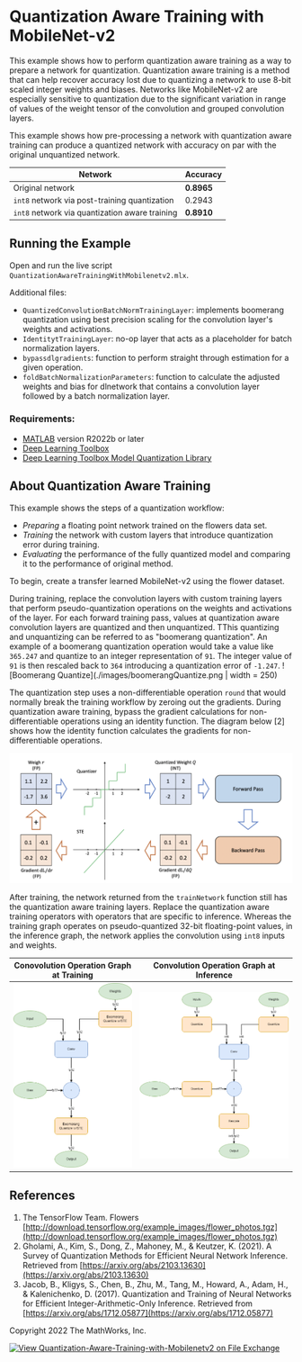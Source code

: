 # Quantization Aware Training with MobileNet-v2

This example shows how to perform quantization aware training as a way to prepare a network for quantization. Quantization aware training is a method that can help recover accuracy lost due to quantizing a network to use 8-bit scaled integer weights and biases. Networks like MobileNet-v2 are especially sensitive to quantization due to the significant variation in range of values of the weight tensor of the convolution and grouped convolution layers.

This example shows how pre-processing a network with quantization aware training can produce a quantized network with accuracy on par with the original unquantized network.

| Network      | Accuracy |
| ----------- | ----------- |
| Original network      | **0.8965**       |
| `int8` network via post-training quantization   | 0.2943        |
| `int8` network via quantization aware training   | **0.8910**        |

## **Running the Example**

Open and run the live script `QuantizationAwareTrainingWithMobilenetv2.mlx`.

Additional files:

- `QuantizedConvolutionBatchNormTrainingLayer`: implements boomerang quantization using best precision scaling for the convolution layer's weights and activations.
- `IdentitytTrainingLayer`: no-op layer that acts as a placeholder for batch normalization layers.
- `bypassdlgradients`: function to perform straight through estimation for a given operation.
- `foldBatchNormalizationParameters`: function to calculate the adjusted weights and bias for dlnetwork that contains a convolution layer followed by a batch normalization layer.

### Requirements:

- [MATLAB](https://www.mathworks.com/products/matlab.html) version R2022b or later
- [Deep Learning Toolbox](https://www.mathworks.com/products/deep-learning.html)
- [Deep Learning Toolbox Model Quantization Library](https://www.mathworks.com/matlabcentral/fileexchange/74614-deep-learning-toolbox-model-quantization-library)

## About Quantization Aware Training

This example shows the steps of a quantization workflow:

- _Preparing_ a floating point network trained on the flowers data set.
- _Training_ the network with custom layers that introduce quantization error during training.
- _Evaluating_ the performance of the fully quantized model and comparing it to the performance of original method.

To begin, create a transfer learned MobileNet-v2 using the flower dataset.

During training, replace the convolution layers with custom training layers that perform pseudo-quantization operations on the weights and activations of the layer. For each forward training pass, values at quantization aware convolution layers are quantized and then unquantized. TThis quantizing and unquantizing can be referred to as "boomerang quantization". An example of a boomerang quantization operation would take a value like `365.247` and quantize to an integer representation of `91`. The integer value of `91` is then rescaled back to `364` introducing a quantization error of `-1.247`.
![Boomerang Quantize](./images/boomerangQuantize.png | width = 250)

The quantization step uses a non-differentiable operation `round` that would normally break the training workflow by zeroing out the gradients. During quantization aware training, bypass the gradient calculations for non-differentiable operations using an identity function. The diagram below \[2\] shows how the identity function calculates the gradients for non-differentiable operations.

![Straight Through Estimation](./images/ste.png)

After training, the network returned from the `trainNetwork` function still has the quantization aware training layers. Replace the quantization aware training operators with operators that are specific to inference. Whereas the training graph operates on pseudo-quantized 32-bit floating-point values, in the inference graph, the network applies the convolution using `int8` inputs and weights.

| Conovolution Operation Graph at Training   | Convolution Operation Graph at Inference |
| ----------- | ----------- |
| ![Quantized operators during training](./images/quantized_training.png)   | ![Quantized operators during inference](./images/quantized_inference.png)|

## **References**

1. The TensorFlow Team. Flowers [http://download.tensorflow.org/example_images/flower_photos.tgz](http://download.tensorflow.org/example_images/flower_photos.tgz)
2. Gholami, A., Kim, S., Dong, Z., Mahoney, M., & Keutzer, K. (2021). A Survey of Quantization Methods for Efficient Neural Network Inference. Retrieved from [https://arxiv.org/abs/2103.13630](https://arxiv.org/abs/2103.13630)
3. Jacob, B., Kligys, S., Chen, B., Zhu, M., Tang, M., Howard, A., Adam, H., & Kalenichenko, D. (2017). Quantization and Training of Neural Networks for Efficient Integer-Arithmetic-Only Inference. Retrieved from [https://arxiv.org/abs/1712.05877](https://arxiv.org/abs/1712.05877)

Copyright 2022 The MathWorks, Inc.

[![View Quantization-Aware-Training-with-Mobilenetv2 on File Exchange](https://www.mathworks.com/matlabcentral/images/matlab-file-exchange.svg)](https://www.mathworks.com/matlabcentral/fileexchange/74614-deep-learning-toolbox-model-quantization-library)<!---TODO: update link-->
